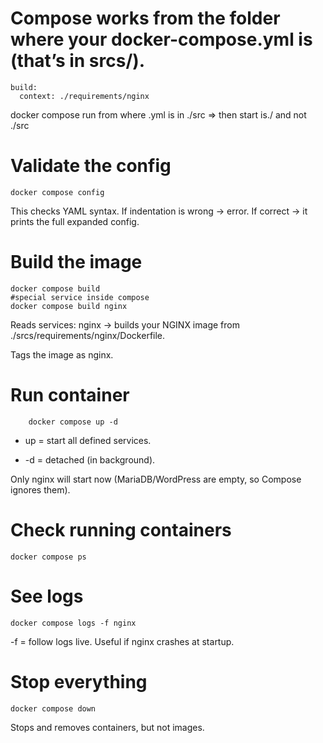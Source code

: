 # Compose works from the folder where your docker-compose.yml is (that’s in srcs/).
	build:
      context: ./requirements/nginx 
docker compose run from where .yml is in ./src
=> then start is./ and not ./src 
# Validate the config
	docker compose config
This checks YAML syntax.
If indentation is wrong → error.
If correct → it prints the full expanded config.

# Build the image
	docker compose build 
	#special service inside compose
	docker compose build nginx
Reads services: nginx → builds your NGINX image from ./srcs/requirements/nginx/Dockerfile.

Tags the image as nginx.

# Run container
```
	docker compose up -d
```
- up = start all defined services.

- -d = detached (in background).

Only nginx will start now (MariaDB/WordPress are empty, so Compose ignores them).	

# Check running containers
	docker compose ps
# See logs
	docker compose logs -f nginx
-f = follow logs live.
Useful if nginx crashes at startup.

# Stop everything
	docker compose down
Stops and removes containers, but not images.


